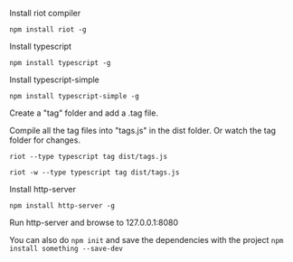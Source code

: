 Install riot compiler

    npm install riot -g

Install typescript

    npm install typescript -g

Install typescript-simple

    npm install typescript-simple -g

Create a "tag" folder and add a .tag file.

Compile all the tag files into "tags.js" in the dist folder.  Or watch the tag folder for changes.

    riot --type typescript tag dist/tags.js

    riot -w --type typescript tag dist/tags.js

Install http-server

    npm install http-server -g

Run http-server and browse to 127.0.0.1:8080

You can also do `npm init` and save the dependencies with the project `npm install something --save-dev`
